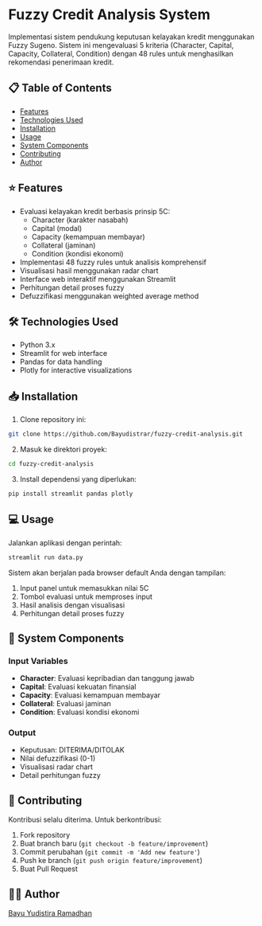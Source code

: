 # Fuzzy Credit Analysis System

Implementasi sistem pendukung keputusan kelayakan kredit menggunakan Fuzzy Sugeno. Sistem ini mengevaluasi 5 kriteria (Character, Capital, Capacity, Collateral, Condition) dengan 48 rules untuk menghasilkan rekomendasi penerimaan kredit.

## 📋 Table of Contents
- [Features](#features)
- [Technologies Used](#technologies-used)
- [Installation](#installation)
- [Usage](#usage)
- [System Components](#system-components)
- [Contributing](#contributing)
- [Author](#author)

## ⭐ Features
- Evaluasi kelayakan kredit berbasis prinsip 5C:
  - Character (karakter nasabah)
  - Capital (modal)
  - Capacity (kemampuan membayar)
  - Collateral (jaminan)
  - Condition (kondisi ekonomi)
- Implementasi 48 fuzzy rules untuk analisis komprehensif
- Visualisasi hasil menggunakan radar chart
- Interface web interaktif menggunakan Streamlit
- Perhitungan detail proses fuzzy
- Defuzzifikasi menggunakan weighted average method

## 🛠️ Technologies Used
- Python 3.x
- Streamlit for web interface
- Pandas for data handling
- Plotly for interactive visualizations

## 📥 Installation

1. Clone repository ini:
```bash
git clone https://github.com/Bayudistrar/fuzzy-credit-analysis.git
```

2. Masuk ke direktori proyek:
```bash
cd fuzzy-credit-analysis
```

3. Install dependensi yang diperlukan:
```bash
pip install streamlit pandas plotly
```

## 💻 Usage

Jalankan aplikasi dengan perintah:
```bash
streamlit run data.py
```

Sistem akan berjalan pada browser default Anda dengan tampilan:
1. Input panel untuk memasukkan nilai 5C
2. Tombol evaluasi untuk memproses input
3. Hasil analisis dengan visualisasi
4. Perhitungan detail proses fuzzy

## 🔧 System Components

### Input Variables
- **Character**: Evaluasi kepribadian dan tanggung jawab
- **Capital**: Evaluasi kekuatan finansial
- **Capacity**: Evaluasi kemampuan membayar
- **Collateral**: Evaluasi jaminan
- **Condition**: Evaluasi kondisi ekonomi

### Output
- Keputusan: DITERIMA/DITOLAK
- Nilai defuzzifikasi (0-1)
- Visualisasi radar chart
- Detail perhitungan fuzzy

## 🤝 Contributing

Kontribusi selalu diterima. Untuk berkontribusi:

1. Fork repository
2. Buat branch baru (`git checkout -b feature/improvement`)
3. Commit perubahan (`git commit -m 'Add new feature'`)
4. Push ke branch (`git push origin feature/improvement`)
5. Buat Pull Request

## 👨‍💻 Author

[Bayu Yudistira Ramadhan](https://github.com/Bayudistrar)
